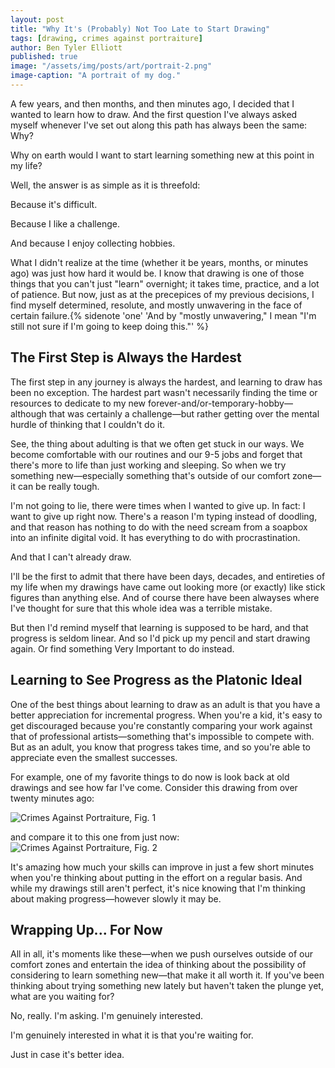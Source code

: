 ```yaml
---
layout: post
title: "Why It's (Probably) Not Too Late to Start Drawing"
tags: [drawing, crimes against portraiture]
author: Ben Tyler Elliott
published: true
image: "/assets/img/posts/art/portrait-2.png"
image-caption: "A portrait of my dog."
---
```

A few years, and then months, and then minutes ago, I decided that I wanted to learn how to draw. And the first question I've always asked myself whenever I've set out along this path has always been the same: Why?

<!--more-->

Why on earth would I want to start learning something new at this point in my life?

Well, the answer is as simple as it is threefold:

Because it's difficult.

Because I like a challenge.

And because I enjoy collecting hobbies.

What I didn't realize at the time (whether it be years, months, or minutes ago) was just how hard it would be. I know that drawing is one of those things that you can't just "learn" overnight; it takes time, practice, and a lot of patience. But now, just as at the precepices of my previous decisions, I find myself determined, resolute, and mostly unwavering in the face of certain failure.{% sidenote
'one'
'And by "mostly unwavering," I mean "I&#39;m still not sure if I&#39;m going to keep doing this."'
%}

## The First Step is Always the Hardest

The first step in any journey is always the hardest, and learning to draw has been no exception. The hardest part wasn't necessarily finding the time or resources to dedicate to my new forever-and/or-temporary-hobby—although that was certainly a challenge—but rather getting over the mental hurdle of thinking that I couldn't do it.

See, the thing about adulting is that we often get stuck in our ways. We become comfortable with our routines and our 9-5 jobs and forget that there's more to life than just working and sleeping. So when we try something new—especially something that's outside of our comfort zone—it can be really tough.

I'm not going to lie, there were times when I wanted to give up. In fact: I want to give up right now. There's a reason I'm typing instead of doodling, and that reason has nothing to do with the need scream from a soapbox into an infinite digital void. It has everything to do with procrastination.

And that I can't already draw.

I'll be the first to admit that there have been days, decades, and entireties of my life when my drawings have came out looking more (or exactly) like stick figures than anything else. And of course there have been alwayses where I've thought for sure that this whole idea was a terrible mistake.

But then I'd remind myself that learning is supposed to be hard, and that progress is seldom linear. And so I'd pick up my pencil and start drawing again. Or find something Very Important to do instead.

## Learning to See Progress as the Platonic Ideal

One of the best things about learning to draw as an adult is that you have a better appreciation for incremental progress. When you're a kid, it's easy to get discouraged because you're constantly comparing your work against that of professional artists—something that's impossible to compete with. But as an adult, you know that progress takes time, and so you're able to appreciate even the smallest successes.

For example, one of my favorite things to do now is look back at old drawings and see how far I've come. Consider this drawing from over twenty minutes ago:

![Crimes Against Portraiture, Fig. 1](../../assets/img/drawing/portrait-1.png)
<!-- <img src="{{site.baseurl}}/assets/img/portrait-1.png" alt="Crimes Against Portraiture, Fig. 1" /> -->

 and compare it to this one from just now:
![Crimes Against Portraiture, Fig. 2](../../assets/img/drawing/portrait-2.png)
<!-- <img src="{{site.baseurl}}/assets/img/portrait-2.png" alt="Crimes Against Portraiture, Fig. 2" /> -->

It's amazing how much your skills can improve in just a few short minutes when you're thinking about putting in the effort on a regular basis. And while my drawings still aren't perfect, it's nice knowing that I'm thinking about making progress—however slowly it may be.

## Wrapping Up... For Now

All in all, it's moments like these—when we push ourselves outside of our comfort zones and entertain the idea of thinking about the possibility of considering to learn something new—that make it all worth it. If you've been thinking about trying something new lately but haven't taken the plunge yet, what are you waiting for?

No, really. I'm asking. I'm genuinely interested.

I'm genuinely interested in what it is that you're waiting for.

Just in case it's better idea.
